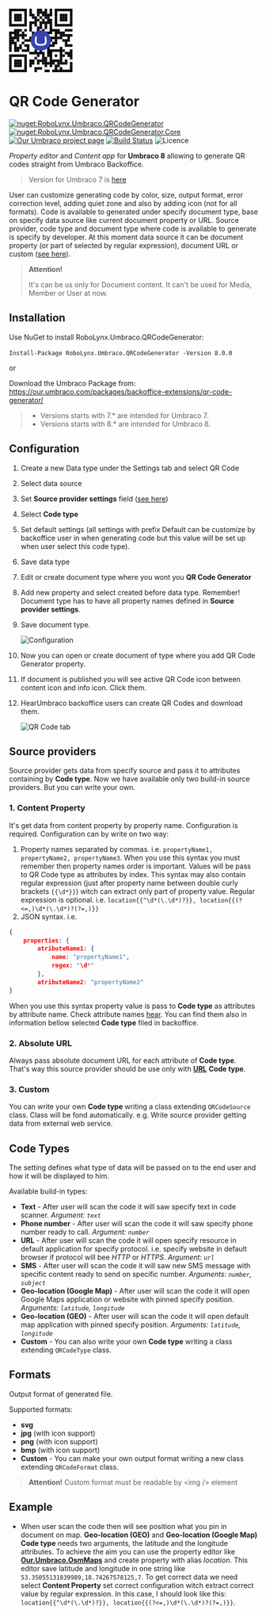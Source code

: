 ﻿![Logo](assets/RoboLynx.Umbraco.QRCodeGenerator_128.png)
# QR Code Generator

[![nuget:RoboLynx.Umbraco.QRCodeGenerator](https://img.shields.io/nuget/v/RoboLynx.Umbraco.QRCodeGenerator?label=nuget%3ARoboLynx.Umbraco.QRCodeGenerator)](https://www.nuget.org/packages/RoboLynx.Umbraco.QRCodeGenerator/)
[![nuget:RoboLynx.Umbraco.QRCodeGenerator.Core](https://img.shields.io/nuget/v/RoboLynx.Umbraco.QRCodeGenerator.Core?label=nuget%3ARoboLynx.Umbraco.QRCodeGenerator.Core)](https://www.nuget.org/packages/RoboLynx.Umbraco.QRCodeGenerator.Core/)
[![Our Umbraco project page](https://img.shields.io/badge/our-umbraco-orange.svg)](https://our.umbraco.com/packages/backoffice-extensions/qr-code-generator/) 
[![Build Status](https://dev.azure.com/robolynx/RoboLynx.Umbraco.QRCodeGenerator/_apis/build/status/sebafelis.RoboLynx.Umbraco.QRCodeGenerator?branchName=main-u8)](https://dev.azure.com/robolynx/RoboLynx.Umbraco.QRCodeGenerator/_build/latest?definitionId=7&branchName=main-u8)
![Licence](https://img.shields.io/github/license/sebafelis/RoboLynx.Umbraco.QRCodeGenerator)

_Property editor_ and _Content app_ for **Umbraco 8** allowing to generate QR codes straight from Umbraco Backoffice. 

>Version for Umbraco 7 is [here](https://github.com/sebafelis/RoboLynx.Umbraco.QRCodeGenerator/tree/main-u7)
 
User can customize generating code by color, size, output format, error correction level, adding quiet zone and also by adding icon (not for all formats). Code is available to generated under specify document type, base on specify data source like current document property or URL. Source provider, code type and document type where code is available to generate is specify by developer. At this moment data source it can be document property (or part of selected by regular expression), document URL or custom ([see here](#source-providers)).

> **Attention!**
> 
> It's can be us only for Document content. It can't be used for Media, Member or User at now.


## Installation

Use NuGet to install RoboLynx.Umbraco.QRCodeGenerator:

```Install-Package RoboLynx.Umbraco.QRCodeGenerator -Version 8.0.0```

or

Download the Umbraco Package from: https://our.umbraco.com/packages/backoffice-extensions/qr-code-generator/

>* Versions starts with 7.* are intended for Umbraco 7.
>* Versions starts with 8.* are intended for Umbraco 8.
 
## Configuration

1. Create a new Data type under the Settings tab and select QR Code
1. Select data source
1. Set **Source provider settings** field ([see here](#source-providers))
1. Select **Code type**
1. Set default settings (all settings with prefix Default can be customize by backoffice user in when generating code but this value will be set up when user select this code type).
1. Save data type
1. Edit or create document type where you wont you **QR Code Generator**
1. Add new property and select created before data type. Remember! Document type has to have all property names defined in **Source provider settings**. 
1. Save document type. 

   ![Configuration](assets/screenshots/screen3.png)

1. Now you can open or create document of type where you add QR Code Generator property.
1. If document is published you will see active QR Code icon between content icon and info icon. Click them.
1. HearUmbraco backoffice users can create QR Codes and download them.
   
    ![QR Code tab](assets/screenshots/screen4.png)

## Source providers

Source provider gets data from specify source and pass it to attributes containing by **Code type**. Now we have available only two build-in source providers. But you can write your own.

### 1. Content Property

It's get data from content property by property name. Configuration is required. 
Configuration can by write on two way:
1. Property names separated by commas. i.e. `propertyName1, propertyName2, propertyName3`.
When you use this syntax you must remember then property names order is important. Values will be pass to QR Code type as attributes by index.
This syntax may also contain regular expression (just after property name between double curly brackets `{{\d*}}`) witch can extract only part of property value. Regular expression is optional. i.e.
`location{{^\d*(\.\d*)?}}, location{{(?<=,)\d*(\.\d*)?(?=,)}}`
1. JSON syntax. i.e. 
```json
{ 
    properties: {
        atributeName1: {
            name: "propertyName1",
            regex: "\d*"
        },
        atributeName2: "propertyName2"
}
```
When you use this syntax property value is pass to **Code type** as attributes by attribute name. Check attribute names [hear](#code-types). You can find them also in information bellow selected **Code type** filed in backoffice.

### 2. Absolute URL

Always pass absolute document URL for each attribute of **Code type**. That's way this source provider should be use only with [**URL**](#code-types) **Code type**.

### 3. Custom

You can write your own **Code type** writing a class extending `QRCodeSource` class. Class will be fond automatically. e.g. Write source provider getting data from external web service.

## Code Types

The setting defines what type of data will be passed on to the end user and how it will be displayed to him. 

Available build-in types:

* **Text** - After user will scan the code it will saw specify text in code scanner. *Argument: `text`*
* **Phone number** - After user will scan the code it will saw specify phone number ready to call. *Argument: `number`*
* **URL** - After user will scan the code it will open specify resource in default application for specify protocol. i.e. specify website in default browser if protocol will bee _HTTP_ or _HTTPS_. *Argument: `url`*
* **SMS** - After user will scan the code it will saw new SMS message with specific content ready to send on specific number. *Arguments: `number`, `subject`*
* **Geo-location (Google Map)** - After user will scan the code it will open Google Maps application or website with pinned specify position. *Arguments: `latitude`, `longitude`*
* **Geo-location (GEO)** - After user will scan the code it will open default map application with pinned specify position. *Arguments: `latitude`, `longitude`*
* **Custom** - You can also write your own **Code type** writing a class extending `QRCodeType` class.

## Formats

Output format of generated file.

Supported formats:
* **svg**
* **jpg** (with icon support)
* **png** (with icon support)
* **bmp** (with icon support)
* **Custom** - You can make your own output format writing a new class extending `QRCodeFormat` class. 

> **Attention!**
> Custom format must be readable by \<img \/> element

## Example

* When user scan the code then will see position what you pin in document on map. **Geo-location (GEO)** and **Geo-location (Google Map)** **Code type** needs two arguments, the latitude and the longitude attributes. To achieve the aim you can use the property editor like [**Our.Umbraco.OsmMaps**](https://our.umbraco.com/packages/backoffice-extensions/openstreetmap-property-editor/) and create property with alias _location_. This editor save latitude and longitude in one string like `53.35055131839989,18.74267578125,7`. To get correct data we need select **Content Property** set correct configuration witch extract correct value by regular expression. In this case, I should look like this:
`location{{^\d*(\.\d*)?}}, location{{(?<=,)\d*(\.\d*)?(?=,)}}`. 
